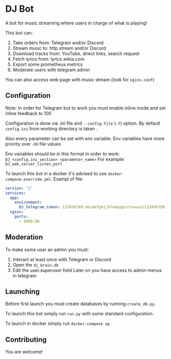 # DJ Bot

A bot for music streaming where users in charge of what is playing!

This bot can:
1) Take orders from: Telegram and/or Discord
2) Stream music to: http stream and/or Discord
3) Download tracks from: YouTube, direct links, search request
4) Fetch lyrics from: lyrics.wikia.com
5) Export some prometheus metrics
6) Moderate users with telegram admin

You can also access web page with music stream (look for `nginx.conf`)

## Configuration

Note: In order for Telegram bot to work you must enable inline mode and set inline feedback to 100

Configuration is done via .ini file and `--config-file` (`-f`) option. 
By default `config.ini` from working directory is taken .

Also every parameter can be set with env variable. 
Env variables have more priority over .ini file values

Env variables should be in this format in order to work:
`DJ_<config.ini_section>_<parameter_name>`
For example: `DJ_web_server_listen_port`

To launch this bot in a docker it's advised to use
`docker-compose.override.yml`. Exampl of file:
```yaml
version: '2'
services:
  app:
    environment:
      DJ_telegram_token: 123456789:abcdefghijklemopqrstuvwxyz123456789
  nginx:
    ports:
      - 8080:80
```

## Moderation

To make some user an admin you must:
1) Interact at least once with Telegram or Discord
2) Open the `dj_brain.db`
3) Edit the user.superuser field
Later on you have access to admin menus in telegram

## Launching

Before first launch you must create databases by running `create_db.py`.

To launch this bot simply run `run.py` with some standard configuration.

To launch in docker simply run `docker-compose up`

## Contributing

You are welcome!
